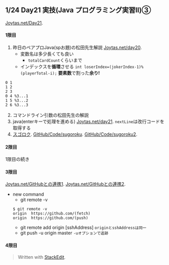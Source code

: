 ## 1/24 Day21 実技(Java プログラミング実習Ⅱ)③
[Joytas.net/Day21]().
#### 1限目
1. 昨日のペアプロJava(spお題)の松田先生解説
[Joytas.net/day20](https://joytas.net/%e8%a8%93%e7%b7%b4/day20).
	 - 変数名は多少長くても良い
		 - `totalCardCount`くらいまで
	- インデックスを**循環**させる
`int loserIndex=(jokerIndex-1)%(playerTotal-i);`
**要素数**で割った**余り!**
~~~
0 1 
1 2
2 3
0 4 %3...1
1 5 %3...2
2 6 %3...3
~~~
2. コマンドライン引数の松田先生の解説
3. java(enterキーで処理を進める)
[Joytas.net/day21](https://joytas.net/%e8%a8%93%e7%b7%b4/day21).
`nextLine`は改行コードを取得する
4. [スゴロク](https://joytas.net/programming/java/%e3%82%b9%e3%82%b4%e3%83%ad%e3%82%af).
[GitHub/Code/sugoroku](https://github.com/Rm9tDVAM/training/blob/master/java/0124/sugoroku.java).
[GitHub/Code/sugoroku2](https://github.com/Rm9tDVAM/training/blob/master/java/0124/sugoroku2.java).
#### 2限目
1限目の続き
#### 3限目
[Joytas.net/GitHubとの連携1](https://joytas.net/programming/git/github1).
[Joytas.net/GitHubとの連携2](https://joytas.net/programming/git/github2).
- new command
	- git remote -v
	~~~
	$ git remote -v
	origin  https://github.com/(fetch)
	origin  https://github.com/(push)
	~~~
	- git remote add origin [sshAddress]
`originとsshAddressは同一`
	- git push -u origin master
`-uオプションで追跡`
#### 4限目

> Written with [StackEdit](https://stackedit.io/).
